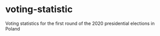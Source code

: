 # voting-statistic
Voting statistics for the first round of the 2020 presidential elections in Poland 
